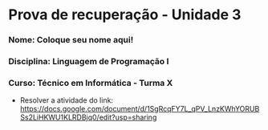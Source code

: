 # Prova de recuperação - Unidade 3

### Nome: Coloque seu nome aqui!
### Disciplina: Linguagem de Programação I
### Curso: Técnico em Informática - Turma X


* Resolver a atividade do link: https://docs.google.com/document/d/1SgRcqFY7L_qPV_LnzKWhYORUBSs2LiHKWU1KLRDBjq0/edit?usp=sharing
